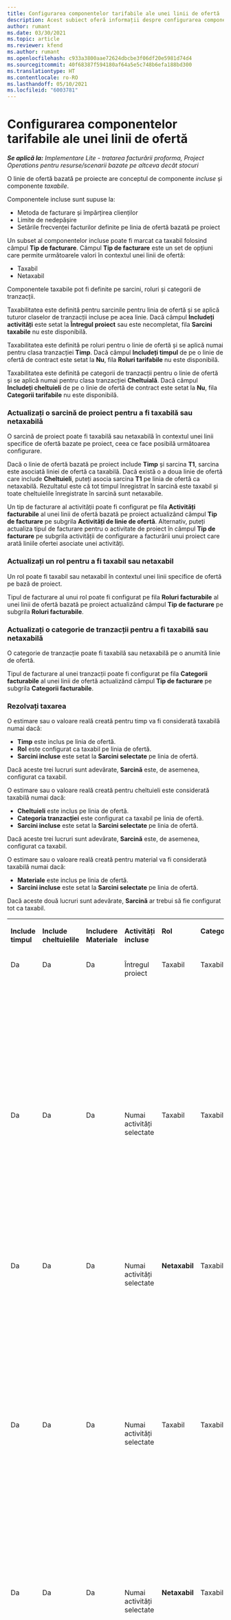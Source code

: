 ```yaml
---
title: Configurarea componentelor tarifabile ale unei linii de ofertă
description: Acest subiect oferă informații despre configurarea componentelor taxabile și netaxabile pe o linie de ofertă bazată pe proiect.
author: rumant
ms.date: 03/30/2021
ms.topic: article
ms.reviewer: kfend
ms.author: rumant
ms.openlocfilehash: c933a3800aae72624dbcbe3f06df20e5981d74d4
ms.sourcegitcommit: 40f68387f594180af64a5e5c748b6efa188bd300
ms.translationtype: HT
ms.contentlocale: ro-RO
ms.lasthandoff: 05/10/2021
ms.locfileid: "6003781"
---
```

# <a name="configure-the-chargeable-components-of-a-quote-line"></a>Configurarea componentelor tarifabile ale unei linii de ofertă 

_**Se aplică la:** Implementare Lite - tratarea facturării proforma, Project Operations pentru resurse/scenarii bazate pe altceva decât stocuri_

O linie de ofertă bazată pe proiecte are conceptul de componente *incluse* și componente *taxabile*.

Componentele incluse sunt supuse la:

  - Metoda de facturare și împărțirea clienților
  - Limite de nedepășire 
  - Setările frecvenței facturilor definite pe linia de ofertă bazată pe proiect

Un subset al componentelor incluse poate fi marcat ca taxabil folosind câmpul **Tip de facturare**. Câmpul **Tip de facturare** este un set de opțiuni care permite următoarele valori în contextul unei linii de ofertă:

  - Taxabil
  - Netaxabil

Componentele taxabile pot fi definite pe sarcini, roluri și categorii de tranzacții.

Taxabilitatea este definită pentru sarcinile pentru linia de ofertă și se aplică tuturor claselor de tranzacții incluse pe acea linie. Dacă câmpul **Includeți activități** este setat la **Întregul proiect** sau este necompletat, fila **Sarcini taxabile** nu este disponibilă.

Taxabilitatea este definită pe roluri pentru o linie de ofertă și se aplică numai pentru clasa tranzacției **Timp**. Dacă câmpul **Includeți timpul** de pe o linie de ofertă de contract este setat la **Nu**, fila **Roluri tarifabile** nu este disponibilă.

Taxabilitatea este definită pe categorii de tranzacții pentru o linie de ofertă și se aplică numai pentru clasa tranzacției **Cheltuială**. Dacă câmpul **Includeți cheltuieli** de pe o linie de ofertă de contract este setat la **Nu**, fila **Categorii tarifabile** nu este disponibilă.

### <a name="update-a-project-task-to-be-chargeable-or-non-chargeable"></a>Actualizați o sarcină de proiect pentru a fi taxabilă sau netaxabilă

O sarcină de proiect poate fi taxabilă sau netaxabilă în contextul unei linii specifice de ofertă bazate pe proiect, ceea ce face posibilă următoarea configurare.

Dacă o linie de ofertă bazată pe proiect include **Timp** și sarcina **T1**, sarcina este asociată liniei de ofertă ca taxabilă. Dacă există o a doua linie de ofertă care include **Cheltuieli**, puteți asocia sarcina **T1** pe linia de ofertă ca netaxabilă. Rezultatul este că tot timpul înregistrat în sarcină este taxabil și toate cheltuielile înregistrate în sarcină sunt netaxabile.

Un tip de facturare al activității poate fi configurat pe fila **Activități facturabile** al unei linii de ofertă bazată pe proiect actualizând câmpul **Tip de facturare** pe subgrila **Activități de linie de ofertă**. Alternativ, puteți actualiza tipul de facturare pentru o activitate de proiect în câmpul **Tip de facturare** pe subgrila activității de configurare a facturării unui proiect care arată liniile ofertei asociate unei activități.

### <a name="update-a-role-to-be-chargeable-or-non-chargeable"></a>Actualizați un rol pentru a fi taxabil sau netaxabil

Un rol poate fi taxabil sau netaxabil în contextul unei linii specifice de ofertă pe bază de proiect.

Tipul de facturare al unui rol poate fi configurat pe fila **Roluri facturabile** al unei linii de ofertă bazată pe proiect actualizând câmpul **Tip de facturare** pe subgrila **Roluri facturabile**.

### <a name="update-a-transaction-category-to-be-chargeable-or-non-chargeable"></a>Actualizați o categorie de tranzacții pentru a fi taxabilă sau netaxabilă

O categorie de tranzacție poate fi taxabilă sau netaxabilă pe o anumită linie de ofertă.

Tipul de facturare al unei tranzacții poate fi configurat pe fila **Categorii facturabile** al unei linii de ofertă actualizând câmpul **Tip de facturare** pe subgrila **Categorii facturabile**.

### <a name="resolve-chargeability"></a>Rezolvați taxarea
O estimare sau o valoare reală creată pentru timp va fi considerată taxabilă numai dacă:

   - **Timp** este inclus pe linia de ofertă.
   - **Rol** este configurat ca taxabil pe linia de ofertă.
   - **Sarcini incluse** este setat la **Sarcini selectate** pe linia de ofertă. 

Dacă aceste trei lucruri sunt adevărate, **Sarcină** este, de asemenea, configurat ca taxabil. 

O estimare sau o valoare reală creată pentru cheltuieli este considerată taxabilă numai dacă: 

   - **Cheltuieli** este inclus pe linia de ofertă.
   - **Categoria tranzacției** este configurat ca taxabil pe linia de ofertă.
   - **Sarcini incluse** este setat la **Sarcini selectate** pe linia de ofertă.

Dacă aceste trei lucruri sunt adevărate, **Sarcină** este, de asemenea, configurat ca taxabil. 

O estimare sau o valoare reală creată pentru material va fi considerată taxabilă numai dacă:

   - **Materiale** este inclus pe linia de ofertă.
   - **Sarcini incluse** este setat la **Sarcini selectate** pe linia de ofertă.

Dacă aceste două lucruri sunt adevărate, **Sarcină** ar trebui să fie configurat tot ca taxabil. 


<table border="0" cellspacing="0" cellpadding="0">
    <tbody>
        <tr>
            <td width="70" valign="top">
                <p>
                    <strong>Include timpul</strong>
                </p>
            </td>
            <td width="78" valign="top">
                <p>
                    <strong>Include cheltuielile</strong>
                    <strong></strong>
                </p>
            </td>
            <td width="63" valign="top">
                <p>
                    <strong>Includere Materiale</strong>
                    <strong></strong>
                </p>
            </td>
            <td width="75" valign="top">
                <p>
                    <strong>Activități incluse</strong>
                    <strong></strong>
                </p>
            </td>
            <td width="65" valign="top">
                <p>
                    <strong>Rol</strong>
                    <strong></strong>
                </p>
            </td>
            <td width="70" valign="top">
                <p>
                    <strong>Categorie</strong>
                    <strong></strong>
                </p>
            </td>
            <td width="65" valign="top">
                <p>
                    <strong>Activitate</strong>
                    <strong></strong>
                </p>
            </td>
            <td width="350" valign="top">
                <p>
                    <strong>Impactul taxării</strong>
                </p>
            </td>
        </tr>
        <tr>
            <td width="70" valign="top">
                <p>
Da </p>
            </td>
            <td width="78" valign="top">
                <p>
Da </p>
            </td>
            <td width="63" valign="top">
                <p>
Da </p>
            </td>
            <td width="75" valign="top">
                <p>
Întregul proiect </p>
            </td>
            <td width="65" valign="top">
                <p>
Taxabil </p>
            </td>
            <td width="70" valign="top">
                <p>
Taxabil </p>
            </td>
            <td width="65" valign="top">
                <p>
Nu poate fi setat </p>
            </td>
            <td width="350" valign="top">
                <p>
Facturare la un timp real: Taxabil </p>
                <p>
Tipul de facturare pentru cheltuieli reale: Taxabil </p>
                <p>
Tipul de facturare pentru materialul real: Taxabil </p>
            </td>
        </tr>
        <tr>
            <td width="70" valign="top">
                <p>
Da </p>
            </td>
            <td width="78" valign="top">
                <p>
Da </p>
            </td>
            <td width="63" valign="top">
                <p>
Da </p>
            </td>
            <td width="75" valign="top">
                <p>
Numai activități selectate </p>
            </td>
            <td width="65" valign="top">
                <p>
Taxabil </p>
            </td>
            <td width="70" valign="top">
                <p>
Taxabil </p>
            </td>
            <td width="65" valign="top">
                <p>
Taxabil </p>
            </td>
            <td width="350" valign="top">
                <p>
Facturare la un timp real: Taxabil </p>
                <p>
Tipul de facturare pentru cheltuieli reale: Taxabil </p>
                <p>
Tipul de facturare pentru materialul real: Taxabil </p>
            </td>
        </tr>
        <tr>
            <td width="70" valign="top">
                <p>
Da </p>
            </td>
            <td width="78" valign="top">
                <p>
Da </p>
            </td>
            <td width="63" valign="top">
                <p>
Da </p>
            </td>
            <td width="75" valign="top">
                <p>
Numai activități selectate </p>
            </td>
            <td width="65" valign="top">
                <p>
                    <strong>Netaxabil</strong>
                </p>
            </td>
            <td width="70" valign="top">
                <p>
Taxabil </p>
            </td>
            <td width="65" valign="top">
                <p>
Taxabil </p>
            </td>
            <td width="350" valign="top">
                <p>
Facturare la un timp real: <strong>Netaxabil</strong>
                </p>
                <p>
Tipul de facturare pentru cheltuieli reale: Taxabil </p>
                <p>
Tipul de facturare pentru materialul real: Taxabil </p>
            </td>
        </tr>
        <tr>
            <td width="70" valign="top">
                <p>
Da </p>
            </td>
            <td width="78" valign="top">
                <p>
Da </p>
            </td>
            <td width="63" valign="top">
                <p>
Da </p>
            </td>
            <td width="75" valign="top">
                <p>
Numai activități selectate </p>
            </td>
            <td width="65" valign="top">
                <p>
Taxabil </p>
            </td>
            <td width="70" valign="top">
                <p>
Taxabil </p>
            </td>
            <td width="65" valign="top">
                <p>
                    <strong>Netaxabil</strong>
                </p>
            </td>
            <td width="350" valign="top">
                <p>
Facturare la un timp real: <strong>Netaxabil</strong>
                </p>
                <p>
Tip de facturare pe cheltuieli reale: <strong>Netaxabil</strong>
                </p>
                <p>
Tip de facturare pe materiale reale: <strong>Netaxabil</strong>
                </p>
            </td>
        </tr>
        <tr>
            <td width="70" valign="top">
                <p>
Da </p>
            </td>
            <td width="78" valign="top">
                <p>
Da </p>
            </td>
            <td width="63" valign="top">
                <p>
Da </p>
            </td>
            <td width="75" valign="top">
                <p>
Numai activități selectate </p>
            </td>
            <td width="65" valign="top">
                <p>
                    <strong>Netaxabil</strong>
                </p>
            </td>
            <td width="70" valign="top">
                <p>
Taxabil </p>
            </td>
            <td width="65" valign="top">
                <p>
                    <strong>Netaxabil</strong>
                </p>
            </td>
            <td width="350" valign="top">
                <p>
Facturare la un timp real: <strong>Netaxabil</strong>
                </p>
                <p>
Tip de facturare pe cheltuieli reale: <strong>Netaxabil</strong>
                </p>
                <p>
Tip de facturare pe materiale reale: <strong>Netaxabil</strong>
                </p>
            </td>
        </tr>
        <tr>
            <td width="70" valign="top">
                <p>
Da </p>
            </td>
            <td width="78" valign="top">
                <p>
Da </p>
            </td>
            <td width="63" valign="top">
                <p>
Da </p>
            </td>
            <td width="75" valign="top">
                <p>
Numai activități selectate </p>
            </td>
            <td width="65" valign="top">
                <p>
                    <strong>Netaxabil</strong>
                </p>
            </td>
            <td width="70" valign="top">
                <p>
                    <strong>Netaxabil</strong>
                </p>
            </td>
            <td width="65" valign="top">
                <p>
Taxabil </p>
            </td>
            <td width="350" valign="top">
                <p>
Facturare la un timp real: <strong>Netaxabil</strong>
                </p>
                <p>
Tip de facturare pe cheltuieli reale: <strong>Netaxabil</strong>
                </p>
                <p>
Tipul de facturare pentru materialul real: Taxabil </p>
            </td>
        </tr>
        <tr>
            <td width="70" valign="top">
                <p>
                    <strong>No</strong>
                </p>
            </td>
            <td width="78" valign="top">
                <p>
Da </p>
            </td>
            <td width="63" valign="top">
                <p>
Da </p>
            </td>
            <td width="75" valign="top">
                <p>
Întregul proiect </p>
            </td>
            <td width="65" valign="top">
                <p>
Nu poate fi setat </p>
            </td>
            <td width="70" valign="top">
                <p>
                    <strong>Taxabil</strong>
                </p>
            </td>
            <td width="65" valign="top">
                <p>
Nu poate fi setat </p>
            </td>
            <td width="350" valign="top">
                <p>
Facturare pe un timp real: <strong>Indisponibil</strong>
                </p>
                <p>
Tipul de facturare pentru cheltuieli reale: Taxabil </p>
                <p>
Tipul de facturare pentru materialul real: Taxabil </p>
            </td>
        </tr>
        <tr>
            <td width="70" valign="top">
                <p>
                    <strong>No</strong>
                </p>
            </td>
            <td width="78" valign="top">
                <p>
Da </p>
            </td>
            <td width="63" valign="top">
                <p>
Da </p>
            </td>
            <td width="75" valign="top">
                <p>
Întregul proiect </p>
            </td>
            <td width="65" valign="top">
                <p>
Nu poate fi setat </p>
            </td>
            <td width="70" valign="top">
                <p>
                    <strong>Netaxabil</strong>
                </p>
            </td>
            <td width="65" valign="top">
                <p>
Nu poate fi setat </p>
            </td>
            <td width="350" valign="top">
                <p>
Facturare pe un timp real: <strong>Indisponibil</strong>
                </p>
                <p>
Tip de facturare pe cheltuieli reale: <strong>Netaxabil</strong>
                </p>
                <p>
Tipul de facturare pentru materialul real: Taxabil </p>
            </td>
        </tr>
        <tr>
            <td width="70" valign="top">
                <p>
Da </p>
            </td>
            <td width="78" valign="top">
                <p>
                    <strong>No</strong>
                </p>
            </td>
            <td width="63" valign="top">
                <p>
Da </p>
            </td>
            <td width="75" valign="top">
                <p>
Întregul proiect </p>
            </td>
            <td width="65" valign="top">
                <p>
Taxabil </p>
            </td>
            <td width="70" valign="top">
                <p>
Nu poate fi setat </p>
            </td>
            <td width="65" valign="top">
                <p>
Nu poate fi setat </p>
            </td>
            <td width="350" valign="top">
                <p>
Facturare la un timp real: Taxabil </p>
                <p>
Tipul de facturare pe cheltuieli reale:<strong> Indisponibil</strong>
                </p>
                <p>
Tipul de facturare pentru materialul real: Taxabil </p>
            </td>
        </tr>
        <tr>
            <td width="70" valign="top">
                <p>
Da </p>
            </td>
            <td width="78" valign="top">
                <p>
                    <strong>No</strong>
                </p>
            </td>
            <td width="63" valign="top">
                <p>
Da </p>
            </td>
            <td width="75" valign="top">
                <p>
Întregul proiect </p>
            </td>
            <td width="65" valign="top">
                <p>
                    <strong>Netaxabil</strong>
                </p>
            </td>
            <td width="70" valign="top">
                <p>
Nu poate fi setat </p>
            </td>
            <td width="65" valign="top">
                <p>
Nu poate fi setat </p>
            </td>
            <td width="350" valign="top">
                <p>
Facturare la un timp real: <strong>Netaxabil</strong>
                </p>
                <p>
Tipul de facturare pe cheltuieli reale:<strong> Indisponibil</strong>
                </p>
                <p>
Tipul de facturare pentru materialul real: Taxabil </p>
            </td>
        </tr>
        <tr>
            <td width="70" valign="top">
                <p>
Da </p>
            </td>
            <td width="78" valign="top">
                <p>
Da </p>
            </td>
            <td width="63" valign="top">
                <p>
                    <strong>No</strong>
                </p>
            </td>
            <td width="75" valign="top">
                <p>
Întregul proiect </p>
            </td>
            <td width="65" valign="top">
                <p>
Taxabil </p>
            </td>
            <td width="70" valign="top">
                <p>
Taxabil </p>
            </td>
            <td width="65" valign="top">
                <p>
Nu poate fi setat </p>
            </td>
            <td width="350" valign="top">
                <p>
Facturare la un timp real: Taxabil </p>
                <p>
Tipul de facturare pentru cheltuieli reale: Taxabil </p>
                <p>
Tipul de facturare pe materiale reale:<strong> Indisponibil</strong>
                </p>
            </td>
        </tr>
        <tr>
            <td width="70" valign="top">
                <p>
Da </p>
            </td>
            <td width="78" valign="top">
                <p>
Da </p>
            </td>
            <td width="63" valign="top">
                <p>
                    <strong>No</strong>
                </p>
            </td>
            <td width="75" valign="top">
                <p>
Întregul proiect </p>
            </td>
            <td width="65" valign="top">
                <p>
                    <strong>Netaxabil</strong>
                </p>
            </td>
            <td width="70" valign="top">
                <p>
                    <strong>Netaxabil</strong>
                </p>
            </td>
            <td width="65" valign="top">
                <p>
Nu poate fi setat </p>
            </td>
            <td width="350" valign="top">
                <p>
Facturare la un timp real: <strong>Netaxabil</strong>
                </p>
                <p>
Tip de facturare pe cheltuieli reale: <strong>Netaxabil</strong>
                </p>
                <p>
Tipul de facturare pe materiale reale:<strong> Indisponibil</strong>
                </p>
            </td>
        </tr>
    </tbody>
</table>



[!INCLUDE[footer-include](../../includes/footer-banner.md)]
